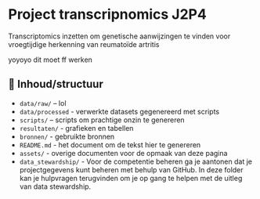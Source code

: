 # Project transcripnomics J2P4
Transcriptomics inzetten om genetische aanwijzingen te vinden voor vroegtijdige herkenning van reumatoïde artritis

yoyoyo dit moet ff werken 

## 📁 Inhoud/structuur

- `data/raw/` – lol 
- `data/processed` - verwerkte datasets gegenereerd met scripts 
- `scripts/` – scripts om prachtige onzin te genereren
- `resultaten/` - grafieken en tabellen
- `bronnen/` - gebruikte bronnen 
- `README.md` - het document om de tekst hier te genereren
- `assets/` - overige documenten voor de opmaak van deze pagina
- `data_stewardship/` - Voor de competentie beheren ga je aantonen dat je projectgegevens kunt beheren met behulp van GitHub. In deze folder kan je hulpvragen terugvinden om je op gang te helpen met de uitleg van data stewardship. 
